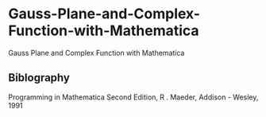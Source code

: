 # Gauss-Plane-and-Complex-Function-with-Mathematica
Gauss  Plane  and  Complex  Function with Mathematica

## Biblography
Programming  in  Mathematica  Second  Edition, R . Maeder, Addison - Wesley, 1991
